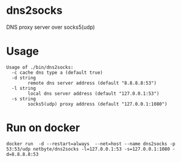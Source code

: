 # dns2socks  

DNS proxy server over socks5(udp)

# Usage
```
Usage of ./bin/dns2socks:
  -c cache dns type a (default true)
  -d string
    	remote dns server address (default "8.8.8.8:53")
  -l string
    	local dns server address (default "127.0.0.1:53")
  -s string
    	socks5(udp) proxy address (default "127.0.0.1:1080")

```
# Run on docker  
```
docker run  -d --restart=always  --net=host --name dns2socks -p 53:53/udp netbyte/dns2socks -l=127.0.0.1:53 -s=127.0.0.1:1080 -d=8.8.8.8:53
```
